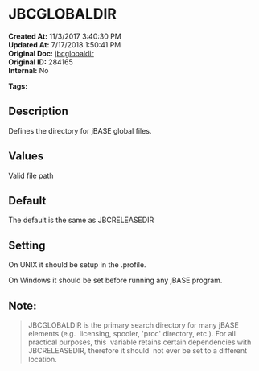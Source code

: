 # JBCGLOBALDIR

**Created At:** 11/3/2017 3:40:30 PM  
**Updated At:** 7/17/2018 1:50:41 PM  
**Original Doc:** [jbcglobaldir](https://docs.jbase.com/41717-environment-variables/jbcglobaldir)  
**Original ID:** 284165  
**Internal:** No  

**Tags:**
<badge text='directories' vertical='middle' />
<badge text='global files' vertical='middle' />

## Description

Defines the directory for jBASE global files.



## Values

Valid file path



## Default

The default is the same as JBCRELEASEDIR



## Setting

On UNIX it should be setup in the .profile.

On Windows it should be set before running any jBASE program.



## Note:


> JBCGLOBALDIR is the primary search directory for many jBASE elements (e.g.  licensing, spooler, 'proc' directory, etc.). For all practical purposes, this  variable retains certain dependencies with JBCRELEASEDIR, therefore it should  not ever be set to a different location.

